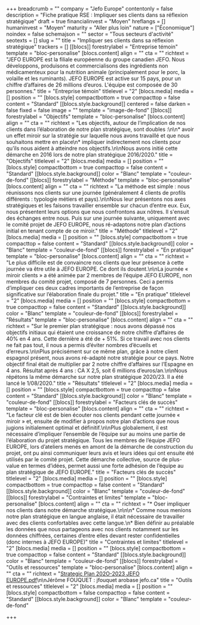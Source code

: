 +++
breadcrumb = ""
company = "Jefo Europe"
contentonly = false
description = "Fiche pratique RSE : Impliquer ses clients dans sa réflexion stratégique"
draft = true
financialinvest = "Moyen"
hreflangs = []
humaninvest = "Moyen"
maturity = "Aller plus loin"
nature = ["Économique"]
noindex = false
schemajson = ""
sector = "Tous secteurs d'activité"
seotexts = []
slug = ""
title = "Impliquer ses clients dans sa réflexion stratégique"
trackers = []
[[blocs]]
forestrylabel = "Entreprise témoin"
template = "bloc-personalise"
[blocs.content]
align = ""
cta = ""
richtext = "JEFO EUROPE est la filiale européenne du groupe canadien JEFO. Nous développons, produisons et commercialisons des ingrédients non médicamenteux pour la nutrition animale (principalement pour le porc, la volaille et les ruminants). JEFO EUROPE est active sur 15 pays, pour un chiffre d’affaires de 26 millions d’euros. L'équipe est composée de 30 personnes."
title = "Entreprise témoin"
titlelevel = "2"
[blocs.media]
media = []
position = ""
[blocs.style]
compactbottom = true
compacttop = false
content = "Standard"
[[blocs.style.background]]
centered = false
darken = false
fixed = false
image = ""
template = "image-de-fond"
[[blocs]]
forestrylabel = "Objectifs"
template = "bloc-personalise"
[blocs.content]
align = ""
cta = ""
richtext = "Les objectifs, autour de l’implication de nos clients dans l’élaboration de notre plan stratégique, sont doubles :\n\n* avoir un effet miroir sur la stratégie sur laquelle nous avons travaillé et que nous souhaitons mettre en place\n* impliquer indirectement nos clients pour qu’ils nous aident à atteindre nos objectifs.\n\nNous avons initié cette démarche en 2016 lors de notre plan stratégique 2016/2020."
title = "Objectifs"
titlelevel = "2"
[blocs.media]
media = []
position = ""
[blocs.style]
compactbottom = true
compacttop = false
content = "Standard"
[[blocs.style.background]]
color = "Blanc"
template = "couleur-de-fond"
[[blocs]]
forestrylabel = "Méthode"
template = "bloc-personalise"
[blocs.content]
align = ""
cta = ""
richtext = "La méthode est simple : nous réunissons nos clients sur une journée (généralement 4 clients de profils différents : typologie métiers et pays).\n\nNous leur présentons nos axes stratégiques et les faisons travailler ensemble sur chacun d’entre eux. Eux, nous présentent leurs options que nous confrontons aux nôtres. Il s'ensuit des échanges entre nous. Puis sur une journée suivante, uniquement avec le comité projet de JEFO EUROPE, nous ré-adaptons notre plan d’actions initial en tenant compte de ce miroir."
title = "Méthode"
titlelevel = "2"
[blocs.media]
media = []
position = ""
[blocs.style]
compactbottom = true
compacttop = false
content = "Standard"
[[blocs.style.background]]
color = "Blanc"
template = "couleur-de-fond"
[[blocs]]
forestrylabel = "En pratique"
template = "bloc-personalise"
[blocs.content]
align = ""
cta = ""
richtext = "Le plus difficile est de convaincre nos clients que leur présence à cette journée va être utile à JEFO EUROPE. Ce dont ils doutent.\n\nLa journée « miroir clients » a été animée par 2 membres de l’équipe JEFO EUROPE, non membres du comité projet, composé de 7 personnes. Ceci a permis d’impliquer ces deux cadres importants de l’entreprise de façon significative sur l’élaboration finale du projet."
title = "En pratique"
titlelevel = "2"
[blocs.media]
media = []
position = ""
[blocs.style]
compactbottom = true
compacttop = false
content = "Standard"
[[blocs.style.background]]
color = "Blanc"
template = "couleur-de-fond"
[[blocs]]
forestrylabel = "Résultats"
template = "bloc-personalise"
[blocs.content]
align = ""
cta = ""
richtext = "Sur le premier plan stratégique : nous avons dépassé nos objectifs initiaux qui étaient une croissance de notre chiffre d’affaires de 40% en 4 ans. Cette dernière a été de + 51%. Si ce travail avec nos clients ne fait pas tout, il nous a permis d’éviter nombres d’écueils et d’erreurs.\n\nPlus précisément sur ce même plan, grâce à notre client espagnol présent, nous avons ré-adapté notre stratégie pour ce pays. Notre objectif final était de multiplier par 2 notre chiffre d’affaires sur l’Espagne en 4 ans. Résultat après 4 ans : CA X 2,5, soit 6 millions d’euros/an.\n\nNous répétons la même démarche sur notre plan stratégique 2020/23. Il a été lancé le 1/08/2020."
title = "Résultats"
titlelevel = "2"
[blocs.media]
media = []
position = ""
[blocs.style]
compactbottom = true
compacttop = false
content = "Standard"
[[blocs.style.background]]
color = "Blanc"
template = "couleur-de-fond"
[[blocs]]
forestrylabel = "Facteurs clés de succès"
template = "bloc-personalise"
[blocs.content]
align = ""
cta = ""
richtext = "Le facteur clé est de bien écouter nos clients pendant cette journée « miroir » et, ensuite de modifier à propos notre plan d’actions que nous jugions initialement optimal et définitif.\n\nPlus globalement, il est nécessaire d’impliquer l’ensemble de l’équipe sur au moins une partie de l’élaboration du projet stratégique. Tous les membres de l’équipe JEFO EUROPE, lors d’ateliers menés en amont de la démarche de construction du projet, ont pu ainsi communiquer leurs avis et leurs idées qui ont ensuite été utilisés par le comité projet. Cette démarche collective, source de plus-value en termes d’idées, permet aussi une forte adhésion de l’équipe au plan stratégique de JEFO EUROPE."
title = "Facteurs clés de succès"
titlelevel = "2"
[blocs.media]
media = []
position = ""
[blocs.style]
compactbottom = true
compacttop = false
content = "Standard"
[[blocs.style.background]]
color = "Blanc"
template = "couleur-de-fond"
[[blocs]]
forestrylabel = "Contraintes et limites"
template = "bloc-personalise"
[blocs.content]
align = ""
cta = ""
richtext = "* Oser impliquer nos clients dans notre démarche stratégique.\n\n\n* Comme nous menions notre plan stratégique en langue anglaise, il était nécessaire de travailler avec des clients confortables avec cette langue.\n* Bien définir au préalable les données que nous partageons avec nos clients notamment sur les données chiffrées, certaines d’entre elles devant rester confidentielles (donc internes à JEFO EUROPE)"
title = "Contraintes et limites"
titlelevel = "2"
[blocs.media]
media = []
position = ""
[blocs.style]
compactbottom = true
compacttop = false
content = "Standard"
[[blocs.style.background]]
color = "Blanc"
template = "couleur-de-fond"
[[blocs]]
forestrylabel = "Outils et ressources"
template = "bloc-personalise"
[blocs.content]
align = ""
cta = ""
richtext = "[Strategic Plan 202O-2023 JEFO EUROPE.pdf](https://drive.google.com/file/d/13gd1OrCN7i_9IexWNR4ez2tFjMjzQs2y/view?usp=sharing)\n\nJérôme FOUQUET : jfouquet arobase jefo.ca"
title = "Outils et ressources"
titlelevel = "2"
[blocs.media]
media = []
position = ""
[blocs.style]
compactbottom = false
compacttop = false
content = "Standard"
[[blocs.style.background]]
color = "Blanc"
template = "couleur-de-fond"

+++
